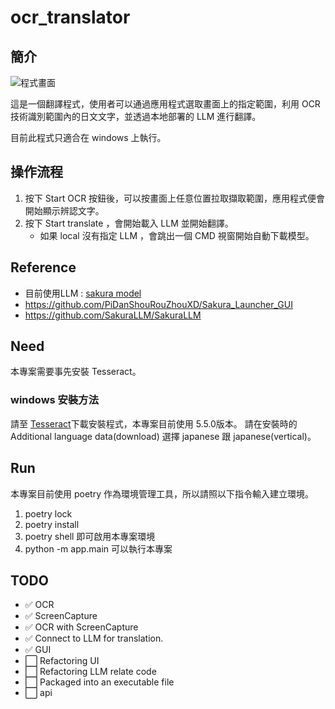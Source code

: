 # ocr_translator
## 簡介
![程式畫面](https://i.imgur.com/5A9o4xW.jpeg)

這是一個翻譯程式，使用者可以通過應用程式選取畫面上的指定範圍，利用 OCR 技術識別範圍內的日文文字，並透過本地部署的 LLM 進行翻譯。

目前此程式只適合在 windows 上執行。

## 操作流程
1. 按下 Start OCR 按鈕後，可以按畫面上任意位置拉取擷取範圍，應用程式便會開始顯示辨認文字。
2. 按下 Start translate ，會開始載入 LLM 並開始翻譯。
    - 如果 local 沒有指定 LLM ，會跳出一個 CMD 視窗開始自動下載模型。

## Reference
* 目前使用LLM : [sakura model](https://huggingface.co/SakuraLLM/Sakura-1.5B-Qwen2.5-v1.0-GGUF)
* https://github.com/PiDanShouRouZhouXD/Sakura_Launcher_GUI
* https://github.com/SakuraLLM/SakuraLLM

## Need
本專案需要事先安裝 Tesseract。

### windows 安裝方法
請至 [Tesseract](https://github.com/tesseract-ocr/tesseract)下載安裝程式，本專案目前使用 5.5.0版本。
請在安裝時的 Additional language data(download) 選擇 japanese 跟 japanese(vertical)。
## Run

本專案目前使用 poetry 作為環境管理工具，所以請照以下指令輸入建立環境。
1. poetry lock
2. poetry install
3. poetry shell 即可啟用本專案環境
4. python -m app.main 可以執行本專案
## TODO
- ✅ OCR
- ✅ ScreenCapture
- ✅ OCR with ScreenCapture
- ✅ Connect to LLM for translation.
- ✅ GUI
- ⬜ Refactoring UI
- ⬜ Refactoring LLM relate code
- ⬜ Packaged into an executable file
- ⬜ api